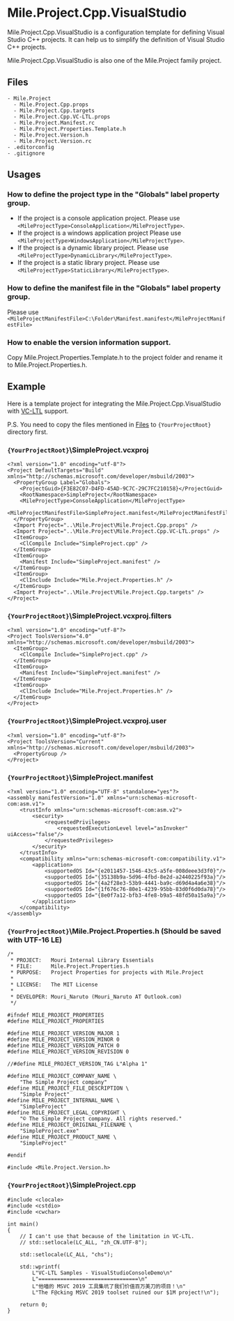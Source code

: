 ﻿# Mile.Project.Cpp.VisualStudio

Mile.Project.Cpp.VisualStudio is a configuration template for defining Visual
Studio C++ projects. It can help us to simplify the definition of Visual Studio
C++ projects.

Mile.Project.Cpp.VisualStudio is also one of the Mile.Project family project.

## Files

```
- Mile.Project
  - Mile.Project.Cpp.props
  - Mile.Project.Cpp.targets
  - Mile.Project.Cpp.VC-LTL.props
  - Mile.Project.Manifest.rc
  - Mile.Project.Properties.Template.h
  - Mile.Project.Version.h
  - Mile.Project.Version.rc
- .editorconfig
- .gitignore
```

## Usages

### How to define the project type in the "Globals" label property group.

- If the project is a console application project.
  Please use `<MileProjectType>ConsoleApplication</MileProjectType>`.
- If the project is a windows application project
  Please use `<MileProjectType>WindowsApplication</MileProjectType>`.
- If the project is a dynamic library project.
  Please use `<MileProjectType>DynamicLibrary</MileProjectType>`.
- If the project is a static library project.
  Please use `<MileProjectType>StaticLibrary</MileProjectType>`.

### How to define the manifest file in the "Globals" label property group.

Please use 
`<MileProjectManifestFile>C:\Folder\Manifest.manifest</MileProjectManifestFile>`

### How to enable the version information support.

Copy Mile.Project.Properties.Template.h to the project folder and rename it to
Mile.Project.Properties.h.

## Example

Here is a template project for integrating the Mile.Project.Cpp.VisualStudio 
with [VC-LTL](https://github.com/Chuyu-Team/VC-LTL) support.

P.S. You need to copy the files mentioned in [Files](#Files) to 
`{YourProjectRoot}` directory first.

### `{YourProjectRoot}`\SimpleProject.vcxproj

```
<?xml version="1.0" encoding="utf-8"?>
<Project DefaultTargets="Build" xmlns="http://schemas.microsoft.com/developer/msbuild/2003">
  <PropertyGroup Label="Globals">
    <ProjectGuid>{F3E82C07-D4FD-45AD-9C7C-29C7FC210158}</ProjectGuid>
    <RootNamespace>SimpleProject</RootNamespace>
    <MileProjectType>ConsoleApplication</MileProjectType>
    <MileProjectManifestFile>SimpleProject.manifest</MileProjectManifestFile>
  </PropertyGroup>
  <Import Project="..\Mile.Project\Mile.Project.Cpp.props" />
  <Import Project="..\Mile.Project\Mile.Project.Cpp.VC-LTL.props" />
  <ItemGroup>
    <ClCompile Include="SimpleProject.cpp" />
  </ItemGroup>
  <ItemGroup>
    <Manifest Include="SimpleProject.manifest" />
  </ItemGroup>
  <ItemGroup>
    <ClInclude Include="Mile.Project.Properties.h" />
  </ItemGroup>
  <Import Project="..\Mile.Project\Mile.Project.Cpp.targets" />
</Project>
```

### `{YourProjectRoot}`\SimpleProject.vcxproj.filters

```
<?xml version="1.0" encoding="utf-8"?>
<Project ToolsVersion="4.0" xmlns="http://schemas.microsoft.com/developer/msbuild/2003">
  <ItemGroup>
    <ClCompile Include="SimpleProject.cpp" />
  </ItemGroup>
  <ItemGroup>
    <Manifest Include="SimpleProject.manifest" />
  </ItemGroup>
  <ItemGroup>
    <ClInclude Include="Mile.Project.Properties.h" />
  </ItemGroup>
</Project>
```

### `{YourProjectRoot}`\SimpleProject.vcxproj.user

```
<?xml version="1.0" encoding="utf-8"?>
<Project ToolsVersion="Current" xmlns="http://schemas.microsoft.com/developer/msbuild/2003">
  <PropertyGroup />
</Project>
```

### `{YourProjectRoot}`\SimpleProject.manifest

```
<?xml version="1.0" encoding="UTF-8" standalone="yes"?>
<assembly manifestVersion="1.0" xmlns="urn:schemas-microsoft-com:asm.v1">
	<trustInfo xmlns="urn:schemas-microsoft-com:asm.v2">
		<security>
			<requestedPrivileges>
				<requestedExecutionLevel level="asInvoker" uiAccess="false"/>
			</requestedPrivileges>
		</security>
	</trustInfo>
	<compatibility xmlns="urn:schemas-microsoft-com:compatibility.v1">
		<application>
			<supportedOS Id="{e2011457-1546-43c5-a5fe-008deee3d3f0}"/>
			<supportedOS Id="{35138b9a-5d96-4fbd-8e2d-a2440225f93a}"/>
			<supportedOS Id="{4a2f28e3-53b9-4441-ba9c-d69d4a4a6e38}"/>
			<supportedOS Id="{1f676c76-80e1-4239-95bb-83d0f6d0da78}"/>
			<supportedOS Id="{8e0f7a12-bfb3-4fe8-b9a5-48fd50a15a9a}"/>
		</application>
	</compatibility>
</assembly>
```

### `{YourProjectRoot}`\Mile.Project.Properties.h (Should be saved with UTF-16 LE)

```
/*
 * PROJECT:   Mouri Internal Library Essentials
 * FILE:      Mile.Project.Properties.h
 * PURPOSE:   Project Properties for projects with Mile.Project
 *
 * LICENSE:   The MIT License
 *
 * DEVELOPER: Mouri_Naruto (Mouri_Naruto AT Outlook.com)
 */

#ifndef MILE_PROJECT_PROPERTIES
#define MILE_PROJECT_PROPERTIES

#define MILE_PROJECT_VERSION_MAJOR 1
#define MILE_PROJECT_VERSION_MINOR 0
#define MILE_PROJECT_VERSION_PATCH 0
#define MILE_PROJECT_VERSION_REVISION 0

//#define MILE_PROJECT_VERSION_TAG L"Alpha 1"

#define MILE_PROJECT_COMPANY_NAME \
    "The Simple Project company"
#define MILE_PROJECT_FILE_DESCRIPTION \
    "Simple Project"
#define MILE_PROJECT_INTERNAL_NAME \
    "SimpleProject"
#define MILE_PROJECT_LEGAL_COPYRIGHT \
    "© The Simple Project company. All rights reserved."
#define MILE_PROJECT_ORIGINAL_FILENAME \
    "SimpleProject.exe"
#define MILE_PROJECT_PRODUCT_NAME \
    "SimpleProject"

#endif

#include <Mile.Project.Version.h>
```

### `{YourProjectRoot}`\SimpleProject.cpp

```
#include <clocale>
#include <cstdio>
#include <cwchar>

int main()
{
    // I can't use that because of the limitation in VC-LTL.
    // std::setlocale(LC_ALL, "zh_CN.UTF-8");

    std::setlocale(LC_ALL, "chs");

    std::wprintf(
        L"VC-LTL Samples - VisualStudioConsoleDemo\n"
        L"================================\n"
        L"他喵的 MSVC 2019 工具集坑了我们价值百万美刀的项目！\n"
        L"The F@cking MSVC 2019 toolset ruined our $1M project!\n");

    return 0;
}
```
